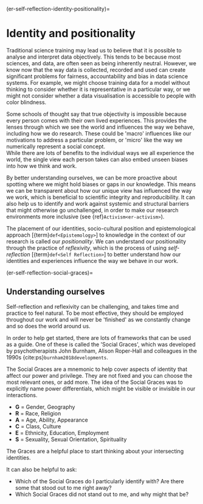 (er-self-reflection-identity-positionality)=
# Identity and positionality

Traditional science training may lead us to believe that it is possible to analyse and interpret data objectively. This tends to be because most sciences, and data, are often seen as being inherently neutral. However, we know now that the way data is collected, recorded and used can create significant problems for fairness, accountability and bias in data science systems. For example, we might choose training data for a model without thinking to consider whether it is representative in a particular way, or we might not consider whether a data visualisation is accessible to people with color blindness.

Some schools of thought say that true objectivity is impossible because every person comes with their own lived experiences. This provides the lenses through which we see the world and influences the way we behave, including how we do research. These could be 'macro' influences like our motivations to address a particular problem, or 'micro' like the way we numerically represent a social concept.  
While there are lots of benefits to the individual ways we all experience the world, the single view each person takes can also embed unseen biases into how we think and work.

By better understanding ourselves, we can be more proactive about spotting where we might hold biases or gaps in our knowledge. This means we can be transparent about how our unique view has influenced the way we work, which is beneficial to scientific integrity and reproducibility. It can also help us to identify and work against systemic and structural barriers that might otherwise go unchallenged, in order to make our research environments more inclusive (see {ref}`Activism<er-activism>`).

The placement of our identities, socio-cultural position and epistemological approach [{term}`def<Epistemology>`] to knowledge in the context of our research is called our *positionality*. We can understand our positionality through the practice of *reflexivity*, which is the process of using *self-reflection* [{term}`def<Self Reflection>`] to better understand how our identities and experiences influence the way we behave in our work.

(er-self-reflection-social-graces)=
## Understanding ourselves

Self-reflection and reflexivity can be challenging, and takes time and practice to feel natural. To be most effective, they should be employed throughout our work and will never be 'finished' as we constantly change and so does the world around us.

In order to help get started, there are lots of frameworks that can be used as a guide. One of these is called the 'Social Graces', which was developed by psychotherapists John Burnham, Alison Roper-Hall and colleagues in the 1990s {cite:ps}`burnham2018developments`.

The Social Graces are a mnemonic to help cover aspects of identity that affect our power and privilege. They are not fixed and you can choose the most relevant ones, or add more. The idea of the Social Graces was to explicitly name power differentials, which might be visible or invisible in our interactions.

- **G** = Gender, Geography
- **R** = Race, Religion
- **A** = Age, Ability, Appearance
- **C** = Class, Culture
- **E** = Ethnicity, Education, Employment
- **S** = Sexuality, Sexual Orientation, Spirituality

The Graces are a helpful place to start thinking about your intersecting identities.

It can also be helpful to ask:
- Which of the Social Graces do I particularly identify with? Are there some that stood out to me right away?
- Which Social Graces did not stand out to me, and why might that be? 
